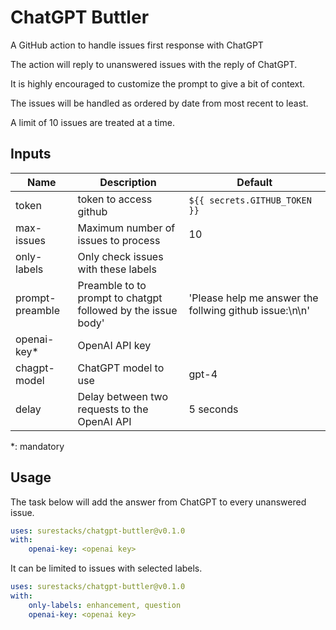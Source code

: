 # ChatGPT Buttler

A GitHub action to handle issues first response with ChatGPT

The action will reply to unanswered issues with the reply of ChatGPT. 

It is highly encouraged to customize the prompt to give a bit of context.

The issues will be handled as ordered by date from most recent to least.

A limit of 10 issues are treated at a time.

## Inputs

Name | Description | Default 
-- | --- | ---
token | token to access github | ```${{ secrets.GITHUB_TOKEN }}```
max-issues | Maximum number of issues to process | 10
only-labels | Only check issues with these labels | 
prompt-preamble | Preamble to to prompt to chatgpt followed by the issue body' | 'Please help me answer the follwing github issue:\n\n'
openai-key* | OpenAI API key | |
chagpt-model | ChatGPT model to use | gpt-4
delay | Delay between two requests to the OpenAI API | 5 seconds

*: mandatory

## Usage

The task below will add the answer from ChatGPT to every unanswered issue.

```yaml
uses: surestacks/chatgpt-buttler@v0.1.0
with:
    openai-key: <openai key>
```

It can be limited to issues with selected labels.

```yaml
uses: surestacks/chatgpt-buttler@v0.1.0
with:
    only-labels: enhancement, question
    openai-key: <openai key>
```
